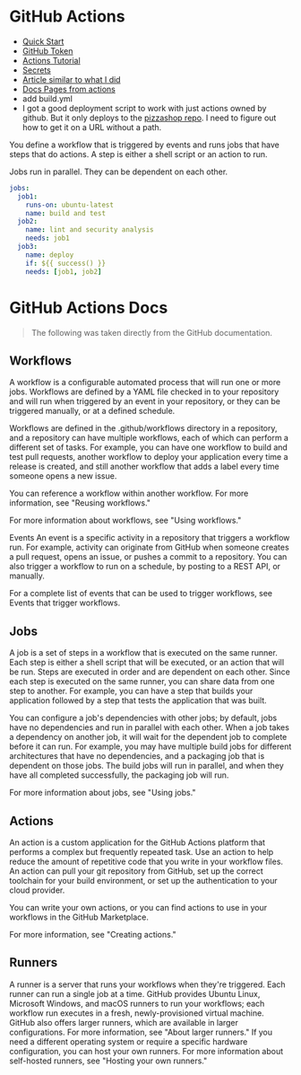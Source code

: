 # GitHub Actions

- [Quick Start](https://docs.github.com/en/actions/quickstart)
- [GitHub Token](https://dev.to/github/the-githubtoken-in-github-actions-how-it-works-change-permissions-customizations-3cgp)
- [Actions Tutorial](https://docs.github.com/en/actions/using-workflows/workflow-syntax-for-github-actions)
- [Secrets](https://docs.github.com/en/actions/security-guides/using-secrets-in-github-actions)
- [Article similar to what I did](https://gohugo.io/hosting-and-deployment/hosting-on-github/)
- [Docs Pages from actions](https://docs.github.com/en/pages/getting-started-with-github-pages/configuring-a-publishing-source-for-your-github-pages-site#creating-a-custom-github-actions-workflow-to-publish-your-site)
- add build.yml
- I got a good deployment script to work with just actions owned by github. But it only deploys to the [pizzashop repo](https://softwaredeliverymanagement329.github.io/pizzashop/). I need to figure out how to get it on a URL without a path.

You define a workflow that is triggered by events and runs jobs that have steps that do actions. A step is either a shell script or an action to run.

Jobs run in parallel. They can be dependent on each other.

```yaml
jobs:
  job1:
    runs-on: ubuntu-latest
    name: build and test
  job2:
    name: lint and security analysis
    needs: job1
  job3:
    name: deploy
    if: ${{ success() }}
    needs: [job1, job2]
```

# GitHub Actions Docs

> The following was taken directly from the GitHub documentation.

## Workflows

A workflow is a configurable automated process that will run one or more jobs. Workflows are defined by a YAML file checked in to your repository and will run when triggered by an event in your repository, or they can be triggered manually, or at a defined schedule.

Workflows are defined in the .github/workflows directory in a repository, and a repository can have multiple workflows, each of which can perform a different set of tasks. For example, you can have one workflow to build and test pull requests, another workflow to deploy your application every time a release is created, and still another workflow that adds a label every time someone opens a new issue.

You can reference a workflow within another workflow. For more information, see "Reusing workflows."

For more information about workflows, see "Using workflows."

Events
An event is a specific activity in a repository that triggers a workflow run. For example, activity can originate from GitHub when someone creates a pull request, opens an issue, or pushes a commit to a repository. You can also trigger a workflow to run on a schedule, by posting to a REST API, or manually.

For a complete list of events that can be used to trigger workflows, see Events that trigger workflows.

## Jobs

A job is a set of steps in a workflow that is executed on the same runner. Each step is either a shell script that will be executed, or an action that will be run. Steps are executed in order and are dependent on each other. Since each step is executed on the same runner, you can share data from one step to another. For example, you can have a step that builds your application followed by a step that tests the application that was built.

You can configure a job's dependencies with other jobs; by default, jobs have no dependencies and run in parallel with each other. When a job takes a dependency on another job, it will wait for the dependent job to complete before it can run. For example, you may have multiple build jobs for different architectures that have no dependencies, and a packaging job that is dependent on those jobs. The build jobs will run in parallel, and when they have all completed successfully, the packaging job will run.

For more information about jobs, see "Using jobs."

## Actions

An action is a custom application for the GitHub Actions platform that performs a complex but frequently repeated task. Use an action to help reduce the amount of repetitive code that you write in your workflow files. An action can pull your git repository from GitHub, set up the correct toolchain for your build environment, or set up the authentication to your cloud provider.

You can write your own actions, or you can find actions to use in your workflows in the GitHub Marketplace.

For more information, see "Creating actions."

## Runners

A runner is a server that runs your workflows when they're triggered. Each runner can run a single job at a time. GitHub provides Ubuntu Linux, Microsoft Windows, and macOS runners to run your workflows; each workflow run executes in a fresh, newly-provisioned virtual machine. GitHub also offers larger runners, which are available in larger configurations. For more information, see "About larger runners." If you need a different operating system or require a specific hardware configuration, you can host your own runners. For more information about self-hosted runners, see "Hosting your own runners."
